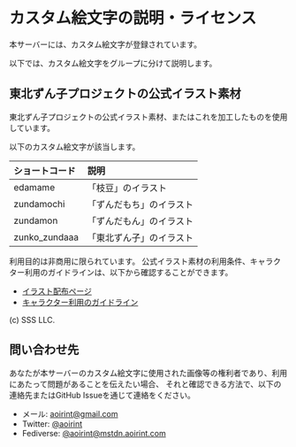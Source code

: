 # カスタム絵文字の説明・ライセンス

本サーバーには、カスタム絵文字が登録されています。

以下では、カスタム絵文字をグループに分けて説明します。

## 東北ずん子プロジェクトの公式イラスト素材

東北ずん子プロジェクトの公式イラスト素材、またはこれを加工したものを使用しています。

以下のカスタム絵文字が該当します。

|ショートコード|説明|
|:--|:--|
|edamame|「枝豆」のイラスト|
|zundamochi|「ずんだもち」のイラスト|
|zundamon|「ずんだもん」のイラスト|
|zunko_zundaaa|「東北ずん子」のイラスト|

利用目的は非商用に限られています。
公式イラスト素材の利用条件、キャラクター利用のガイドラインは、以下から確認することができます。

- [イラスト配布ページ](https://zunko.jp/con_illust.html)
- [キャラクター利用のガイドライン](https://zunko.jp/guideline.html)

(c) SSS LLC.

## 問い合わせ先

あなたが本サーバーのカスタム絵文字に使用された画像等の権利者であり、利用にあたって問題があることを伝えたい場合、
それと確認できる方法で、以下の連絡先またはGitHub Issueを通じて連絡をください。

- メール: aoirint@gmail.com
- Twitter: [@aoirint](https://twitter.com/aoirint)
- Fediverse: [@aoirint@mstdn.aoirint.com](https://mstdn.aoirint.com/@aoirint)
